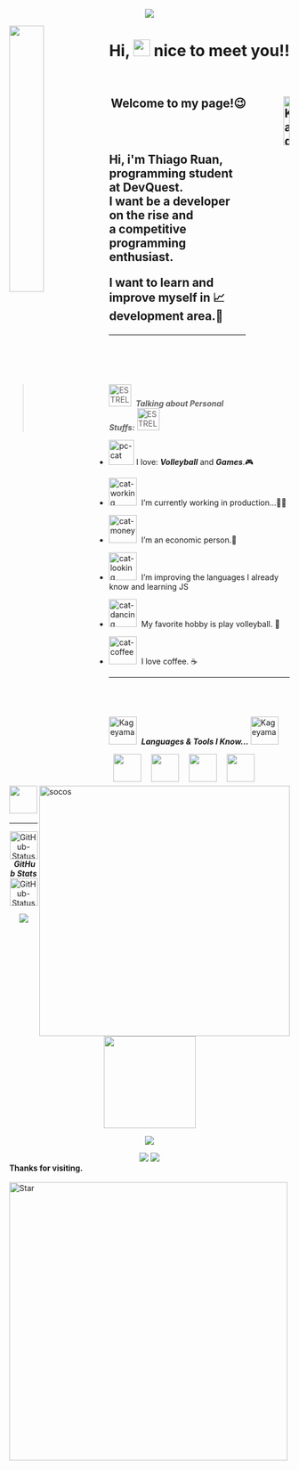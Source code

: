 
<p align="center"> 
  <img src="https://profile-counter.glitch.me/TheYunoh/count.svg" />
</p>

<img align="left" src="https://pa1.narvii.com/6396/d9d792a75e84e3cf3c5b5a543024f1b33da1bf39_hq.gif" alt=""  width="35%"/>

<h1 align="right">Hi, <img src="https://raw.githubusercontent.com/kaueMarques/kaueMarques/master/hi.gif" height="30px"> nice to meet you!! <br>
</h1>


<br>
<h2 align="right" >
  <img align="right"  padding-bottom"20px" src="https://i.pinimg.com/originals/6b/e5/40/6be5401d00c595e1b792aebcf129aaa4.gif" alt="Kageyama em quadra" width="15%">
  Welcome to my page!😉
  <h2>

<br>  

<p align="right">
    
Hi, i'm Thiago Ruan, <br> programming student at DevQuest.
<br>
I want be a developer on the rise and <br> a competitive programming enthusiast.

I want to learn and improve myself in 📈 <br>
development area.🚀
  
</p>


<hr>


 <br>


<br>
 </h1>

 > <img src="https://media.giphy.com/media/ObNTw8Uzwy6KQ/giphy.gif" alt="ESTRELA1" width="40"> &nbsp;***Talking about Personal Stuffs:***  <img       src="https://media.giphy.com/media/ObNTw8Uzwy6KQ/giphy.gif" alt="ESTRELA2" width="40"> &nbsp;
 <img align="right" width=450px alt="socos" src="https://media4.giphy.com/media/XP3c8dMALpHxK/giphy.gif?cid=ecf05e47x3qsfojbk9ebu7x5txuj6lzxt8ygee0bijf9ws6t&rid=giphy.gif&ct=g" />

  
-  <img src="https://media.giphy.com/media/JIX9t2j0ZTN9S/giphy.gif" alt="pc-cat" width="45">&nbsp;I love: ***Volleyball*** and ***Games***.🎮
- <img src="https://media.giphy.com/media/9Jk5uq2FFETYYNtCjg/giphy.gif" alt="cat-working" width="50"> &nbsp;I’m currently working in production...🧑‍🏭
- <img src="https://media.giphy.com/media/fikiml0dKfRQ2ZS08E/giphy.gif" alt="cat-money" width="50"> &nbsp;I’m an economic person.💸
- <img src="https://media.giphy.com/media/H1SUKAcBubpIe2C7AE/giphy.gif" alt="cat-looking" width="50"> &nbsp;I’m improving the languages I already know and learning JS
- <img src="https://media.giphy.com/media/KOUC1bovOpRANRFrVW/giphy.gif" alt="cat-dancing" width="50"> &nbsp;My favorite hobby is play volleyball. 🏐
- <img src="https://media3.giphy.com/media/KfYq6gFR5hOQ9nbCgO/source.gif" alt="cat-coffee" width="50"> &nbsp;I love coffee. ☕

  <hr/>
     <h1 align="center">  
 <br/>

                                                                                                                                                    
 <img  src="https://media1.tenor.com/images/008d440612fa8a5f2df90b8887230bcb/tenor.gif?itemid=17217621" alt="Kageyama" width="50"> &nbsp;***Languages & Tools I Know...***
   <img src="https://media1.tenor.com/images/008d440612fa8a5f2df90b8887230bcb/tenor.gif?itemid=17217621" alt="Kageyama" width="50"> &nbsp;
<p align="left"><code> <img height="50" src="https://cdn.jsdelivr.net/gh/devicons/devicon/icons/html5/html5-plain.svg"> </code>
<code> <img height="50" src="https://cdn.jsdelivr.net/gh/devicons/devicon/icons/css3/css3-plain.svg"> </code>
<!-- <code> <img height="50" src="https://cdn.jsdelivr.net/gh/devicons/devicon/icons/javascript/javascript-plain.svg"> </code> -->
<code> <img height="50" src="https://upload.wikimedia.org/wikipedia/commons/thumb/3/3f/Git_icon.svg/1024px-Git_icon.svg.png"> </code>
<code> <img height="50" src="https://cdn.jsdelivr.net/gh/devicons/devicon/icons/github/github-original-wordmark.svg"> </code>
<code> <img height="50" src="https://cdn.jsdelivr.net/gh/devicons/devicon/icons/vscode/vscode-original-wordmark.svg"> </code>
  
 </p>
<hr>
  

<p  align="center">
 <img src="https://media.giphy.com/media/5fZ2QY1vicwbsWkFXd/giphy.gif" width="50px" alt="GitHub-Status"/>&nbsp;<i><b>GitHub Stats</b></i><img src="https://media.giphy.com/media/5fZ2QY1vicwbsWkFXd/giphy.gif" width="50px" alt="GitHub-Status"/>
 </p>

 
 <p align="center" >
 
   <img src="https://github-readme-stats.vercel.app/api/top-langs/?username=TheYunoh&layout=compact&theme=chartreuse-dark"/>
  
   <img src="https://github-readme-streak-stats.herokuapp.com/?user=TheYunoh&theme=chartreuse-dark&count_private=true&show_icons=true&title_color=6e40c9&icon_color=6e40c9&line_height=10" height ="165"/>
  <br/>
</p>
       
  <p align="center" >
    <img src="https://github-profile-trophy.vercel.app/?username=TheYunoh&row=1&theme=dracula"/>
  <br/>
</p>
 
 <div align="center">
  <a href="https://instagram.com/thiagoruanf" target="_blank"><img src="https://img.shields.io/badge/-Instagram-%23E4405F?style=for-the-badge&logo=instagram&logoColor=white" target="_blank"></a>
<!--  <a href="https://discord.gg/5DVhGKVf4h" target="_blank"><img src="https://img.shields.io/badge/Discord-7289DA?style=for-the-badge&logo=discord&logoColor=white" target="_blank"></a>  -->
  <a href = "thiago.ruan25@gmail.com"><img src="https://img.shields.io/badge/-Gmail-%23333?style=for-the-badge&logo=gmail&logoColor=white" target="_blank"></a>
<!--   <a href="https://www.linkedin.com/in/ricardohdias" target="_blank"><img src="https://img.shields.io/badge/-LinkedIn-%230077B5?style=for-the-badge&logo=linkedin&logoColor=white" target="_blank"></a>  -->
       </div> 
       
 <div align="left"><strong>Thanks for visiting.</strong> <br><br>
  <img align="left" src="https://media1.giphy.com/media/VIiahZxXYk6e4/giphy.gif?cid=ecf05e47x3qsfojbk9ebu7x5txuj6lzxt8ygee0bijf9ws6t&rid=giphy.gif&ct=g" alt="Star" width="500">
</div>
